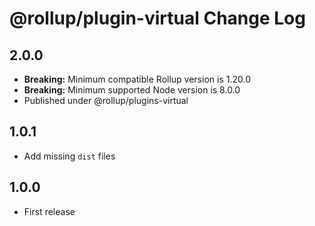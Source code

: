 # @rollup/plugin-virtual Change Log

## 2.0.0

- **Breaking:** Minimum compatible Rollup version is 1.20.0
- **Breaking:** Minimum supported Node version is 8.0.0
- Published under @rollup/plugins-virtual

## 1.0.1

- Add missing `dist` files

## 1.0.0

- First release
